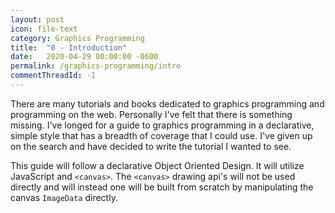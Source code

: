 ```yaml
---
layout: post
icon: file-text
category: Graphics Programming
title:  "0 - Introduction"
date:   2020-04-29 00:00:00 -0600
permalink: /graphics-programming/intro
commentThreadId: -1
---
```


There are many tutorials and books dedicated to graphics programming and programming on the web.
Personally I've felt that there is something missing. I've longed for a guide to graphics programming
in a declarative, simple style that has a breadth of coverage that I could use. I've given up on the
search and have decided to write the tutorial I wanted to see.

This guide will follow a declarative Object Oriented Design. It will utilize JavaScript and `<canvas>`.
The `<canvas>` drawing api's will not be used directly and will instead one will be built from scratch
by manipulating the canvas `ImageData` directly.
